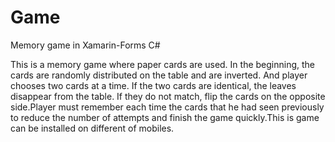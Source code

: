 # Game
Memory game in Xamarin-Forms C# 

This is a memory game where paper cards are used. In the beginning, the cards are randomly distributed on the table and are inverted. And  player chooses two cards at a time. If the two cards are identical, the leaves disappear from the table. If they do not match, flip the cards on the opposite side.Player must remember each time the cards that he had seen previously to reduce the number of attempts and finish the game quickly.This is game can be installed on different of mobiles. 
